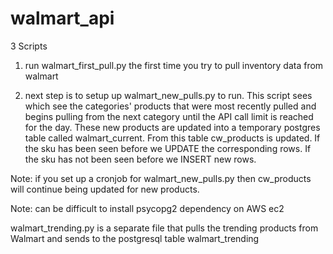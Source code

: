 # walmart_api

3 Scripts

1) run walmart_first_pull.py the first time you try to pull inventory data from walmart

2) next step is to setup up walmart_new_pulls.py to run. This script sees which see the categories' products that were most recently pulled and begins pulling from the next category until the API call limit is reached for the day. These new products are updated into a temporary postgres table called walmart_current. From this table cw_products is updated. If the sku has been seen before we UPDATE the corresponding rows. If the sku has not been seen before we INSERT new rows.

Note: if you set up a cronjob for walmart_new_pulls.py then cw_products will continue being updated for new products.

Note: can be difficult to install psycopg2 dependency on AWS ec2


walmart_trending.py is a separate file that pulls the trending products from Walmart and sends to the postgresql table walmart_trending
